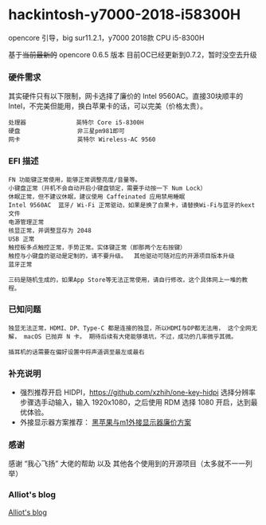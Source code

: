 # hackintosh-y7000-2018-i58300H  
opencore 引导，big sur11.2.1，y7000 2018款 CPU i5-8300H   

基于~~当前最新的~~ opencore 0.6.5 版本  目前OC已经更新到0.7.2，暂时没空去升级  

###  硬件需求
其实硬件只有以下限制，网卡选择了廉价的 Intel 9560AC。直接30块顺丰的 Intel，不完美但能用，换白苹果卡的话，可以完美（价格太贵）。  
```
处理器              英特尔 Core i5-8300H  
硬盘                非三星pm981即可
网卡                英特尔 Wireless-AC 9560
```

### EFI 描述  
``` 
FN 功能键正常使用，能够正常调整亮度/音量等。  
小键盘正常（开机不会自动开启小键盘锁定，需要手动按一下 Num Lock）  
休眠正常，但不建议休眠，建议使用 Caffeinated 应用禁用睡眠    
Intel 9560AC  蓝牙/ Wi-Fi 正常驱动，如果是换了白果卡，请替换Wi-Fi与蓝牙的kext文件  
电源管理正常  
核显正常，并调整显存为 2048  
USB 正常  
触控板多点触控正常，手势正常。实体键正常（即那两个左右按键） 
触控与小键盘的驱动是定制的，请不要升级。  其他驱动可随对应的开源项目版本升级     
蓝牙正常

三码是随机生成的，如果App Store等无法正常使用，请自行修改，这个具体网上一堆的教程。  
```

### 已知问题  
``` 
独显无法正常，HDMI、DP、Type-C 都是连接的独显，所以HDMI与DP都无法用， 这个全网无解， macOS 已抛弃 N 卡。 期待后续有大佬能够填坑，不过，成功的几率微乎其微。   

插耳机的话需要在偏好设置中将声道调至最左或最右  
```

### 补充说明  
- 强烈推荐开启 HIDPI，https://github.com/xzhih/one-key-hidpi  选择分辨率步骤选手动输入，输入 1920x1080，之后使用 RDM 选择 1080 开启，达到最优体验。  
- 外接显示器方案推荐：  [黑苹果与m1外接显示器廉价方案](https://www.iots.vip/post/displaylink-hub.html)  

### 感谢    
感谢 “我心飞扬” 大佬的帮助 以及 其他各个使用到的开源项目（太多就不一一列举） 

### Alliot's blog  
[Alliot's blog](https://www.iots.vip)  
